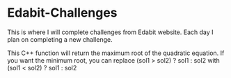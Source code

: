 # Edabit-Challenges
This is where I will complete challenges from Edabit website. Each day I plan on completing a new challenge. 

This C++ function will return the maximum root of the quadratic equation. If you want the minimum root, you can replace (sol1 > sol2) ? sol1 : sol2 with (sol1 < sol2) ? sol1 : sol2
